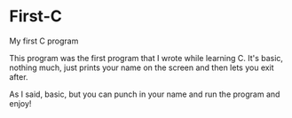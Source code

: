 # First-C
My first C program

This program was the first program that I wrote while learning C. It's basic, nothing much, just prints your name on the screen and then lets you exit after.

As I said, basic, but you can punch in your name and run the program and enjoy!
